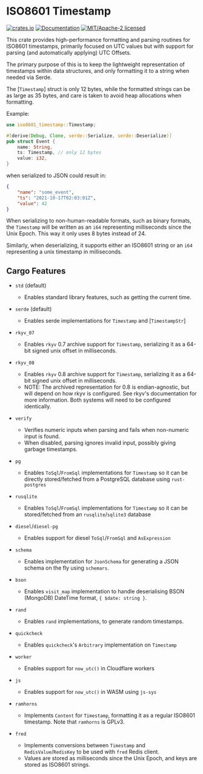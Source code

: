 ISO8601 Timestamp
=================

[![crates.io](https://img.shields.io/crates/v/iso8601-timestamp.svg)](https://crates.io/crates/iso8601-timestamp)
[![Documentation](https://docs.rs/iso8601-timestamp/badge.svg)](https://docs.rs/iso8601-timestamp)
[![MIT/Apache-2 licensed](https://img.shields.io/crates/l/iso8601-timestamp.svg)](./LICENSE-Apache)

This crate provides high-performance formatting and parsing routines for ISO8601 timestamps, primarily focused on UTC values but with support for parsing (and automatically applying) UTC Offsets.

The primary purpose of this is to keep the lightweight representation of timestamps within data structures, and only formatting it to a string when needed via Serde.

The [`Timestamp`] struct is only 12 bytes, while the formatted strings can be as large as 35 bytes, and care is taken to avoid heap allocations when formatting.

Example:
```rust
use iso8601_timestamp::Timestamp;

#[derive(Debug, Clone, serde::Serialize, serde::Deserialize)]
pub struct Event {
    name: String,
    ts: Timestamp, // only 12 bytes
    value: i32,
}
```
when serialized to JSON could result in:
```json
{
    "name": "some_event",
    "ts": "2021-10-17T02:03:01Z",
    "value": 42
}
```

When serializing to non-human-readable formats, such as binary formats, the `Timestamp` will be written as an `i64` representing milliseconds since the Unix Epoch. This way it only uses 8 bytes instead of 24.

Similarly, when deserializing, it supports either an ISO8601 string or an `i64` representing a unix timestamp in milliseconds.

## Cargo Features

* `std` (default)
    - Enables standard library features, such as getting the current time.

* `serde` (default)
    - Enables serde implementations for `Timestamp` and [`TimestampStr`]

* `rkyv_07`
    - Enables `rkyv` 0.7 archive support for `Timestamp`, serializing it as a 64-bit signed unix offset in milliseconds.

* `rkyv_08`
    - Enables `rkyv` 0.8 archive support for `Timestamp`, serializing it as a 64-bit signed unix offset in milliseconds.
    - NOTE: The archived representation for 0.8 is endian-agnostic, but will depend on how rkyv is configured. See rkyv's documentation for more information. Both systems will need to be configured identically.

* `verify`
    - Verifies numeric inputs when parsing and fails when non-numeric input is found.
    - When disabled, parsing ignores invalid input, possibly giving garbage timestamps.

* `pg`
    - Enables `ToSql`/`FromSql` implementations for `Timestamp` so it can be directly stored/fetched from a PostgreSQL database using `rust-postgres`

* `rusqlite`
    - Enables `ToSql`/`FromSql` implementations for `Timestamp` so it can be stored/fetched from an `rusqlite`/`sqlite3` database

* `diesel`/`diesel-pg`
    - Enables support for diesel `ToSql`/`FromSql` and `AsExpression`

* `schema`
    - Enables implementation for `JsonSchema` for generating a JSON schema on the fly using `schemars`.

* `bson`
    - Enables `visit_map` implementation to handle deserialising BSON (MongoDB) DateTime format, `{ $date: string }`.

* `rand`
    - Enables `rand` implementations, to generate random timestamps.

* `quickcheck`
    - Enables `quickcheck`'s `Arbitrary` implementation on `Timestamp`

* `worker`
    - Enables support for `now_utc()` in Cloudflare workers

* `js`
    - Enables support for `now_utc()` in WASM using `js-sys`

* `ramhorns`
    - Implements `Content` for `Timestamp`, formatting it as a regular ISO8601 timestamp. Note that `ramhorns` is GPLv3.

* `fred`
    - Implements conversions between `Timestamp` and `RedisValue`/`RedisKey` to be used with `fred` Redis client.
    - Values are stored as milliseconds since the Unix Epoch, and keys are stored as ISO8601 strings.